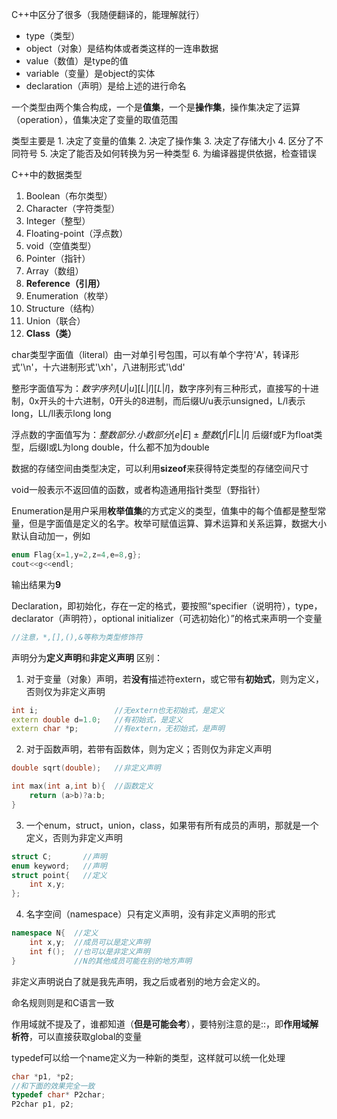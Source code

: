 C++中区分了很多（我随便翻译的，能理解就行）
* type（类型）
* object（对象）是结构体或者类这样的一连串数据
* value（数值）是type的值
* variable（变量）是object的实体
* declaration（声明）是给上述的进行命名

一个类型由两个集合构成，一个是**值集**，一个是**操作集**，操作集决定了运算（operation），值集决定了变量的取值范围

类型主要是 1. 决定了变量的值集 2. 决定了操作集 3. 决定了存储大小 4. 区分了不同符号 5. 决定了能否及如何转换为另一种类型 6. 为编译器提供依据，检查错误

C++中的数据类型
1. Boolean（布尔类型）
2. Character（字符类型）
3. Integer（整型）
4. Floating-point（浮点数）
5. void（空值类型）
6. Pointer（指针）
7. Array（数组）
8. **Reference（引用）**
9. Enumeration（枚举）
10. Structure（结构）
11. Union（联合）
12. **Class（类）**

char类型字面值（literal）由一对单引号包围，可以有单个字符'A'，转译形式'\n'，十六进制形式'\xh'，八进制形式'\dd'

整形字面值写为：$数字序列[U|u][L|l][L|l]$，数字序列有三种形式，直接写的十进制，0x开头的十六进制，0开头的8进制，而后缀U/u表示unsigned，L/l表示long，LL/ll表示long long

浮点数的字面值写为：$整数部分.小数部分[e|E] \pm 整数[f|F|L|l]$ 后缀f或F为float类型，后缀l或L为long double，什么都不加为double

数据的存储空间由类型决定，可以利用**sizeof**来获得特定类型的存储空间尺寸

void一般表示不返回值的函数，或者构造通用指针类型（野指针）

Enumeration是用户采用**枚举值集**的方式定义的类型，值集中的每个值都是整型常量，但是字面值是定义的名字。枚举可赋值运算、算术运算和关系运算，数据大小默认自动加一，例如
```C++
enum Flag{x=1,y=2,z=4,e=8,g};
cout<<g<<endl;
```
输出结果为**9**

Declaration，即初始化，存在一定的格式，要按照“specifier（说明符），type，declarator（声明符），optional initializer（可选初始化）”的格式来声明一个变量
```C++
//注意，*,[],(),&等称为类型修饰符
```

声明分为**定义声明**和**非定义声明**
区别：
1. 对于变量（对象）声明，若**没有**描述符extern，或它带有**初始式**，则为定义，否则仅为非定义声明
```C++
int i;                 //无extern也无初始式，是定义
extern double d=1.0;   //有初始式，是定义
extern char *p;        //有extern，无初始式，是声明
```
2. 对于函数声明，若带有函数体，则为定义；否则仅为非定义声明
```C++
double sqrt(double);   //非定义声明

int max(int a,int b){  //函数定义
	return (a>b)?a:b;
}
```
3. 一个enum，struct，union，class，如果带有所有成员的声明，那就是一个定义，否则为非定义声明
```C++
struct C;       //声明
enum keyword;   //声明
struct point{   //定义
	int x,y;
};
```
4. 名字空间（namespace）只有定义声明，没有非定义声明的形式
```C++
namespace N{  //定义
	int x,y;  //成员可以是定义声明
	int f();  //也可以是非定义声明
}             //N的其他成员可能在别的地方声明
```

非定义声明说白了就是我先声明，我之后或者别的地方会定义的。

命名规则则是和C语言一致

作用域就不提及了，谁都知道（**但是可能会考**），要特别注意的是::，即**作用域解析符**，可以直接获取global的变量

typedef可以给一个name定义为一种新的类型，这样就可以统一化处理
```C++
char *p1, *p2;
//和下面的效果完全一致
typedef char* P2char;
P2char p1, p2;
```